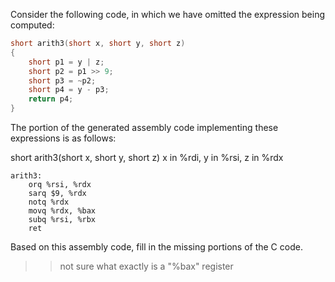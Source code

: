 Consider the following code, in which we have omitted the expression being
computed:

```c
short arith3(short x, short y, short z)
{
    short p1 = y | z;
    short p2 = p1 >> 9;
    short p3 = ~p2;
    short p4 = y - p3;
    return p4;
}
```
The portion of the generated assembly code implementing these expressions
is as follows:

short arith3(short x, short y, short z)
x in %rdi, y in %rsi, z in %rdx

```
arith3:
    orq %rsi, %rdx  
    sarq $9, %rdx
    notq %rdx
    movq %rdx, %bax
    subq %rsi, %rbx
    ret
```

Based on this assembly code, fill in the missing portions of the C code.

>> not sure what exactly is a "%bax" register